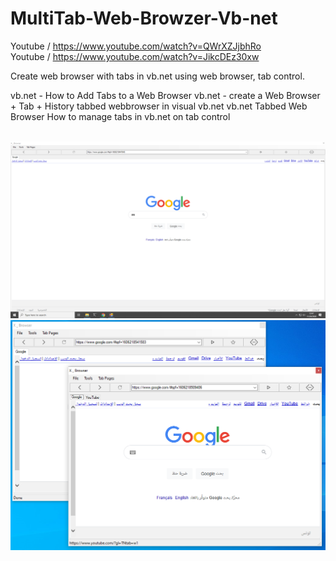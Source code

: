 # MultiTab-Web-Browzer-Vb-net

Youtube / https://www.youtube.com/watch?v=QWrXZJjbhRo
<br>
Youtube / https://www.youtube.com/watch?v=JikcDEz30xw

Create web browser with tabs in vb.net using web browser, tab control.

vb.net - How to Add Tabs to a Web Browser
vb.net - create a Web Browser + Tab + History
tabbed webbrowser in visual vb.net
vb.net Tabbed Web Browser
How to manage tabs in vb.net on tab control

<br>
<img src="img1.PNG">
<br>
<img src="img2.PNG">
